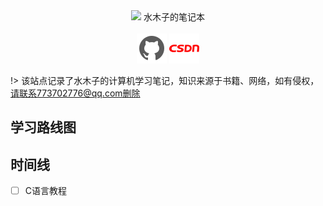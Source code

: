 <center>
<img src="./res/img/logo.ico" /><span id="index-title">&nbsp;水木子的笔记本</span>
<br/>
<br/>
<img class="logo-img-item" src="./res/img/github.png" />&nbsp;<img  class="logo-img-item" src="./res/img/csdn.png" />
</center>



!> 该站点记录了水木子的计算机学习笔记，知识来源于书籍、网络，如有侵权，请联系773702776@qq.com删除

<span id="busuanzi_container_site_pv" style='display:none'>
    👀 本站总访问量：<span id="busuanzi_value_site_pv"></span> 次
</span>
<span id="busuanzi_container_site_uv" style='display:none'>
    | 🚴‍♂️ 本站总访客数：<span id="busuanzi_value_site_uv"></span> 人
</span>

## 学习路线图



## 时间线
- [ ] C语言教程